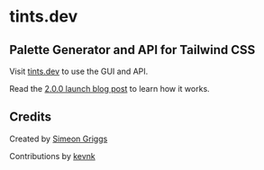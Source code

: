# tints.dev

## Palette Generator and API for Tailwind CSS

Visit [tints.dev](https://www.tints.dev) to use the GUI and API.

Read the [2.0.0 launch blog post](https://www.simeongriggs.dev/using-the-tailwind-css-palette-generator-and-api) to learn how it works.

## Credits

Created by [Simeon Griggs](https://simeongriggs.dev/)

Contributions by [kevnk](https://truefrontierapps.com/)
